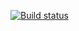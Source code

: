 [![Build status](https://ci.appveyor.com/api/projects/status/n2af1sfumye63njo?svg=true)](https://ci.appveyor.com/project/Helga52/at-dz5-2)
